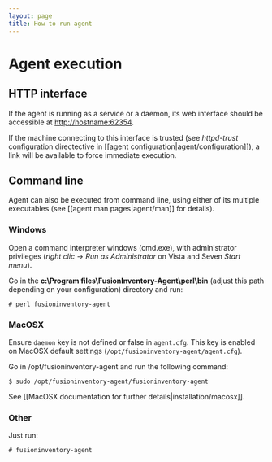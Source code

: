 ```yaml
---
layout: page
title: How to run agent
---
```


# Agent execution

## HTTP interface

If the agent is running as a service or a daemon, its web interface should 
be accessible at <http://hostname:62354>.

If the machine connecting to this interface is trusted (see *httpd-trust*
configuration directective in [[agent configuration|agent/configuration]]), a
link will be available to force immediate execution.

## Command line

Agent can also be executed from command line, using either of its multiple
executables (see [[agent man pages|agent/man]] for details).

### Windows

Open a command interpreter windows (cmd.exe), with administrator privileges
(*right clic* → *Run as Administrator* on Vista and Seven *Start menu*).

Go in the **c:\Program files\FusionInventory-Agent\perl\bin** (adjust this path depending on your configuration) directory and run:

    # perl fusioninventory-agent

### MacOSX

Ensure `daemon` key is not defined or false in `agent.cfg`. This key is enabled on MacOSX default settings (`/opt/fusioninventory-agent/agent.cfg`).

Go in /opt/fusioninventory-agent and run the following command:

    $ sudo /opt/fusioninventory-agent/fusioninventory-agent

See [[MacOSX documentation for further details|installation/macosx]].

### Other

Just run:

    # fusioninventory-agent
